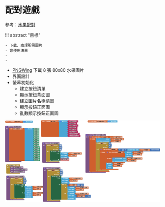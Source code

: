 # 配對遊戲

參考：[水果配對](https://book2.17coding.net/chapter1.html)



!!! abstract "目標"

    - 下載、處理所需圖片
    - 會使用清單
    - 
    - 

- [PNGWing](https://www.pngwing.com/) 下載 8 張 80x80 水果圖片
- 界面設計
- 螢幕初始化
    - 建立按鈕清單
    - 顯示按鈕背面圖
    - 建立圖片名稱清單
    - 顯示按鈕正面圖
    - 亂數顯示按鈕正面圖

![Alt text](blocks.png)